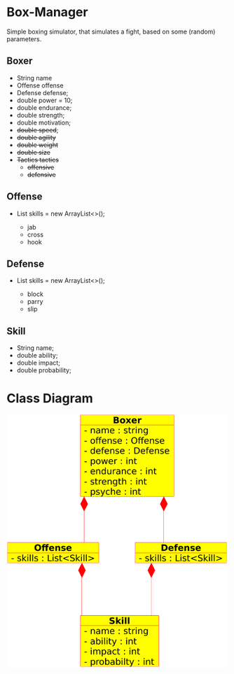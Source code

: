 # Box-Manager
Simple boxing simulator, that simulates a fight, based on some (random) parameters.

## Boxer
- String name
- Offense offense
- Defense defense;
- double power = 10;
- double endurance;
- double strength;
- double motivation;
- ~~double speed~~;
- ~~double agility~~
- ~~double weight~~
- ~~double size~~
- ~~Tactics tactics~~
  - ~~offensive~~
  - ~~defensive~~

## Offense
- List<Skill> skills = new ArrayList<>();
  - jab
  - cross
  - hook
  
## Defense
- List<Skill> skills = new ArrayList<>();
  - block
  - parry
  - slip
  
## Skill
- String name;
- double ability;
- double impact;
- double probability;

# Class Diagram

![class diagram](src/main/resources/images/Boxer.png)

